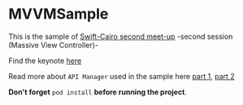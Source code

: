 # MVVMSample
This is the sample of [Swift-Cairo second meet-up](https://github.com/SwiftCairo/MeetupSessions) -second session (Massive View Controller)-

Find the keynote [here](https://www.icloud.com/keynote/0_hfunmcOZJIt39MKAbeL3dsA#Massive-View-Controller)

Read more about `API Manager` used in the sample here [part 1](https://medium.com/@AladinWay/write-a-networking-layer-in-swift-4-using-alamofire-and-codable-part-1-api-router-349699a47569), [part 2](https://medium.com/@AladinWay/write-a-networking-layer-in-swift-4-using-alamofire-5-and-codable-part-2-perform-request-and-b5c7ee2e012d)

**Don't forget** `pod install` **before running the project**.
